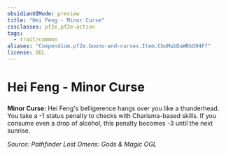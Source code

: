 ```yaml
---
obsidianUIMode: preview
title: "Hei Feng - Minor Curse"
cssclasses: pf2e,pf2e-action
tags:
  - trait/common
aliases: "Compendium.pf2e.boons-and-curses.Item.CboMubDaWRkG94Ff"
license: OGL
---
```

# Hei Feng - Minor Curse

### 






**Minor Curse:** Hei Feng's belligerence hangs over you like a thunderhead. You take a -1 status penalty to checks with Charisma-based skills. If you consume even a drop of alcohol, this penalty becomes -3 until the next sunrise.

*Source: Pathfinder Lost Omens: Gods & Magic*
*OGL*